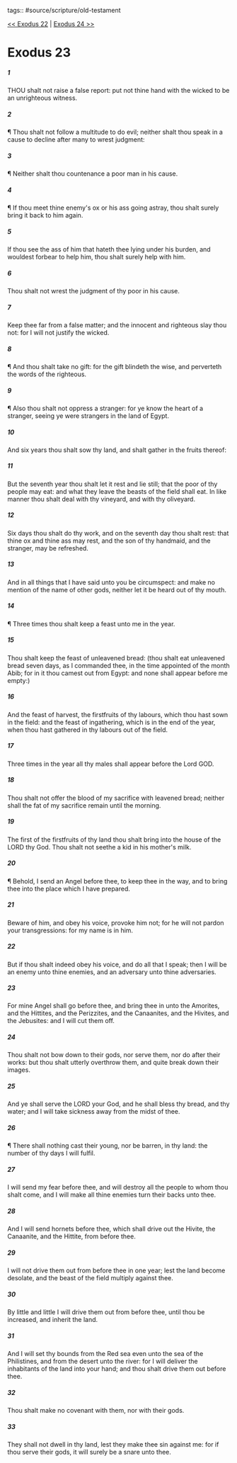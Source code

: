 tags:: #source/scripture/old-testament

[<< Exodus 22](source/scripture/old-testament/02_Exodus/Exodus_22.md) | [Exodus 24 >>](source/scripture/old-testament/02_Exodus/Exodus_24.md)

# Exodus 23

##### 1

THOU shalt not raise a false report: put not thine hand with the wicked to be an unrighteous witness.

##### 2

¶ Thou shalt not follow a multitude to do evil; neither shalt thou speak in a cause to decline after many to wrest judgment:

##### 3

¶ Neither shalt thou countenance a poor man in his cause.

##### 4

¶ If thou meet thine enemy's ox or his ass going astray, thou shalt surely bring it back to him again.

##### 5

If thou see the ass of him that hateth thee lying under his burden, and wouldest forbear to help him, thou shalt surely help with him.

##### 6

Thou shalt not wrest the judgment of thy poor in his cause.

##### 7

Keep thee far from a false matter; and the innocent and righteous slay thou not: for I will not justify the wicked.

##### 8

¶ And thou shalt take no gift: for the gift blindeth the wise, and perverteth the words of the righteous.

##### 9

¶ Also thou shalt not oppress a stranger: for ye know the heart of a stranger, seeing ye were strangers in the land of Egypt.

##### 10

And six years thou shalt sow thy land, and shalt gather in the fruits thereof:

##### 11

But the seventh year thou shalt let it rest and lie still; that the poor of thy people may eat: and what they leave the beasts of the field shall eat. In like manner thou shalt deal with thy vineyard, and with thy oliveyard.

##### 12

Six days thou shalt do thy work, and on the seventh day thou shalt rest: that thine ox and thine ass may rest, and the son of thy handmaid, and the stranger, may be refreshed.

##### 13

And in all things that I have said unto you be circumspect: and make no mention of the name of other gods, neither let it be heard out of thy mouth.

##### 14

¶ Three times thou shalt keep a feast unto me in the year.

##### 15

Thou shalt keep the feast of unleavened bread: (thou shalt eat unleavened bread seven days, as I commanded thee, in the time appointed of the month Abib; for in it thou camest out from Egypt: and none shall appear before me empty:)

##### 16

And the feast of harvest, the firstfruits of thy labours, which thou hast sown in the field: and the feast of ingathering, which is in the end of the year, when thou hast gathered in thy labours out of the field.

##### 17

Three times in the year all thy males shall appear before the Lord GOD.

##### 18

Thou shalt not offer the blood of my sacrifice with leavened bread; neither shall the fat of my sacrifice remain until the morning.

##### 19

The first of the firstfruits of thy land thou shalt bring into the house of the LORD thy God. Thou shalt not seethe a kid in his mother's milk.

##### 20

¶ Behold, I send an Angel before thee, to keep thee in the way, and to bring thee into the place which I have prepared.

##### 21

Beware of him, and obey his voice, provoke him not; for he will not pardon your transgressions: for my name is in him.

##### 22

But if thou shalt indeed obey his voice, and do all that I speak; then I will be an enemy unto thine enemies, and an adversary unto thine adversaries.

##### 23

For mine Angel shall go before thee, and bring thee in unto the Amorites, and the Hittites, and the Perizzites, and the Canaanites, and the Hivites, and the Jebusites: and I will cut them off.

##### 24

Thou shalt not bow down to their gods, nor serve them, nor do after their works: but thou shalt utterly overthrow them, and quite break down their images.

##### 25

And ye shall serve the LORD your God, and he shall bless thy bread, and thy water; and I will take sickness away from the midst of thee.

##### 26

¶ There shall nothing cast their young, nor be barren, in thy land: the number of thy days I will fulfil.

##### 27

I will send my fear before thee, and will destroy all the people to whom thou shalt come, and I will make all thine enemies turn their backs unto thee.

##### 28

And I will send hornets before thee, which shall drive out the Hivite, the Canaanite, and the Hittite, from before thee.

##### 29

I will not drive them out from before thee in one year; lest the land become desolate, and the beast of the field multiply against thee.

##### 30

By little and little I will drive them out from before thee, until thou be increased, and inherit the land.

##### 31

And I will set thy bounds from the Red sea even unto the sea of the Philistines, and from the desert unto the river: for I will deliver the inhabitants of the land into your hand; and thou shalt drive them out before thee.

##### 32

Thou shalt make no covenant with them, nor with their gods.

##### 33

They shall not dwell in thy land, lest they make thee sin against me: for if thou serve their gods, it will surely be a snare unto thee.
